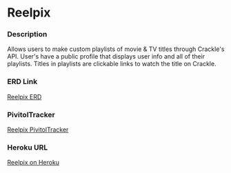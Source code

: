 # Reelpix

### Description

Allows users to make custom playlists of movie & TV titles through Crackle's API.  User's have a public profile that displays user info and all of their playlists.  Titles in playlists are clickable links to watch the title on Crackle.

### ERD Link

[Reelpix ERD](http://i.imgur.com/8ts0uWB.jpg)

### PivitolTracker

[Reelpix PivitolTracker](https://www.pivotaltracker.com/s/projects/1047468#)

### Heroku URL

[Reelpix on Heroku](http://cherry-shortcake-8211.herokuapp.com/)


